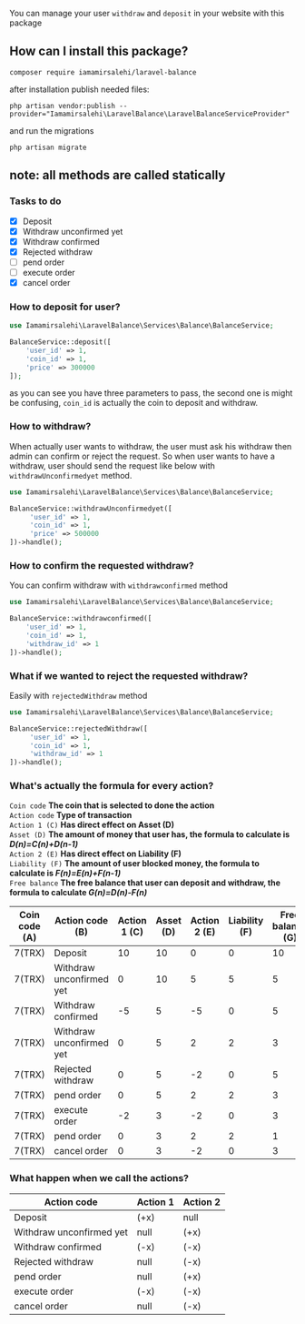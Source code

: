 You can manage your user ``withdraw`` and ``deposit`` in your website with this package

## How can I install this package?
```shell script
composer require iamamirsalehi/laravel-balance
```

after installation publish needed files:
```shell script
php artisan vendor:publish --provider="Iamamirsalehi\LaravelBalance\LaravelBalanceServiceProvider"
```
and run the migrations 

```shell script
php artisan migrate
```

## note: all methods are called statically

### Tasks to do
- [x] Deposit
- [x] Withdraw unconfirmed yet
- [x] Withdraw confirmed
- [x] Rejected withdraw
- [ ] pend order
- [ ] execute order
- [x] cancel order
### How to deposit for user?

```php
use Iamamirsalehi\LaravelBalance\Services\Balance\BalanceService;

BalanceService::deposit([
    'user_id' => 1,
    'coin_id' => 1,
    'price' => 300000
]);
```
as you can see you have three parameters to pass, the second one is might be confusing, ``coin_id`` is actually the coin 
to deposit and withdraw.

### How to withdraw?
When actually user wants to withdraw, the user must ask his withdraw then admin can confirm
or reject the request.
So when user wants to have a withdraw, user should send the request like below with ``withdrawUnconfirmedyet`` method.
```php
use Iamamirsalehi\LaravelBalance\Services\Balance\BalanceService;

BalanceService::withdrawUnconfirmedyet([
     'user_id' => 1,
     'coin_id' => 1,
     'price' => 500000
])->handle();
```

### How to confirm the requested withdraw?
You can confirm withdraw with ``withdrawconfirmed`` method
```php
use Iamamirsalehi\LaravelBalance\Services\Balance\BalanceService;

BalanceService::withdrawconfirmed([
    'user_id' => 1,
    'coin_id' => 1,
    'withdraw_id' => 1
])->handle();
```

### What if we wanted to reject the requested withdraw?
Easily with ``rejectedWithdraw`` method

```php
use Iamamirsalehi\LaravelBalance\Services\Balance\BalanceService;

BalanceService::rejectedWithdraw([
     'user_id' => 1,
     'coin_id' => 1,
     'withdraw_id' => 1
])->handle();
```

### What's actually the formula for every action?

``Coin code``    **The coin that is selected to done the action** <br>
``Action code``   **Type of transaction** <br>
``Action 1 (C)``  **Has direct effect on Asset (D)** <br>
``Asset (D)`` **The amount of money that user has, the formula to calculate is *D(n)=C(n)+D(n-1)*** <br>
``Action 2 (E)`` **Has direct effect on Liability (F)** <br>
``Liability (F)`` **The amount of user blocked money, the formula to calculate is *F(n)=E(n)+F(n-1)*** <br>
``Free balance`` **The free balance that user can deposit and withdraw, the formula to calculate *G(n)=D(n)-F(n)***

| Coin code (A)    | Action code (B)  | Action 1 (C)     | Asset (D)        | Action 2 (E)    | Liability (F)    | Free balance (G) |
| ------------- | ------------- | ------------- | ------------- | ------------- | ------------- | ------------- |
| 7(TRX)  | Deposit                   | 10 | 10  |  0 | 0 | 10  |
| 7(TRX)  | Withdraw unconfirmed yet  | 0  | 10  |  5 | 5 | 5  |
| 7(TRX)  | Withdraw confirmed        | -5 | 5   | -5 | 0 | 5  |
| 7(TRX)  | Withdraw unconfirmed yet  | 0  | 5   |  2 | 2 | 3  |
| 7(TRX)  | Rejected withdraw         | 0  | 5   | -2 | 0 | 5  |
| 7(TRX)  | pend order                | 0  | 5   |  2 | 2 | 3  |
| 7(TRX)  | execute order             | -2 | 3   | -2 | 0 | 3  |
| 7(TRX)  | pend order                | 0  | 3   |  2 | 2 | 1  |
| 7(TRX)  | cancel order              | 0  | 3   | -2 | 0 | 3  |

### What happen when we call the actions?

| Action code  | Action 1  | Action 2  |
| ------------- | ------------- | ------------- |
| Deposit                   | (+x)  | null | 
| Withdraw unconfirmed yet  | null  | (+x) | 
| Withdraw confirmed        | (-x)  | (-x) | 
| Rejected withdraw         | null  | (-x) |  
| pend order                | null  | (+x) | 
| execute order             | (-x)  | (-x) |  
| cancel order              | null  | (-x) | 
